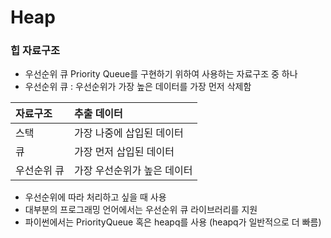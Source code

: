 # Heap

### 힙 자료구조
- 우선순위 큐 Priority Queue를 구현하기 위하여 사용하는 자료구조 중 하나
- 우선순위 큐 : 우선순위가 가장 높은 데이터를 가장 먼저 삭제함

| 자료구조 | 추출 데이터 |
|:-- | :-- |
스택 | 가장 나중에 삽입된 데이터
큐 | 가장 먼저 삽입된 데이터
우선순위 큐 | 가장 우선순위가 높은 데이터

- 우선순위에 따라 처리하고 싶을 때 사용
- 대부분의 프로그래밍 언어에서는 우선순위 큐 라이브러리를 지원
- 파이썬에서는 PriorityQueue 혹은 heapq를 사용 (heapq가 일반적으로 더 빠름)